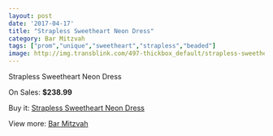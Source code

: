 ```yaml
---
layout: post
date: '2017-04-17'
title: "Strapless Sweetheart Neon Dress"
category: Bar Mitzvah
tags: ["prom","unique","sweetheart","strapless","beaded"]
image: http://img.transblink.com/497-thickbox_default/strapless-sweetheart-neon-dress.jpg
---
```

Strapless Sweetheart Neon Dress

On Sales: **$238.99**
<a href="https://www.transblink.com/en/bar-mitzvah/133-strapless-sweetheart-neon-dress.html"><amp-img layout="responsive" width="600" height="600" src="//img.transblink.com/497-thickbox_default/strapless-sweetheart-neon-dress.jpg" alt="Strapless Sweetheart Neon Dress 0" /></a>
<a href="https://www.transblink.com/en/bar-mitzvah/133-strapless-sweetheart-neon-dress.html"><amp-img layout="responsive" width="600" height="600" src="//img.transblink.com/500-thickbox_default/strapless-sweetheart-neon-dress.jpg" alt="Strapless Sweetheart Neon Dress 1" /></a>
<a href="https://www.transblink.com/en/bar-mitzvah/133-strapless-sweetheart-neon-dress.html"><amp-img layout="responsive" width="600" height="600" src="//img.transblink.com/499-thickbox_default/strapless-sweetheart-neon-dress.jpg" alt="Strapless Sweetheart Neon Dress 2" /></a>
<a href="https://www.transblink.com/en/bar-mitzvah/133-strapless-sweetheart-neon-dress.html"><amp-img layout="responsive" width="600" height="600" src="//img.transblink.com/498-thickbox_default/strapless-sweetheart-neon-dress.jpg" alt="Strapless Sweetheart Neon Dress 3" /></a>

Buy it: [Strapless Sweetheart Neon Dress](https://www.transblink.com/en/bar-mitzvah/133-strapless-sweetheart-neon-dress.html "Strapless Sweetheart Neon Dress")

View more: [Bar Mitzvah](https://www.transblink.com/en/2-bar-mitzvah "Bar Mitzvah")